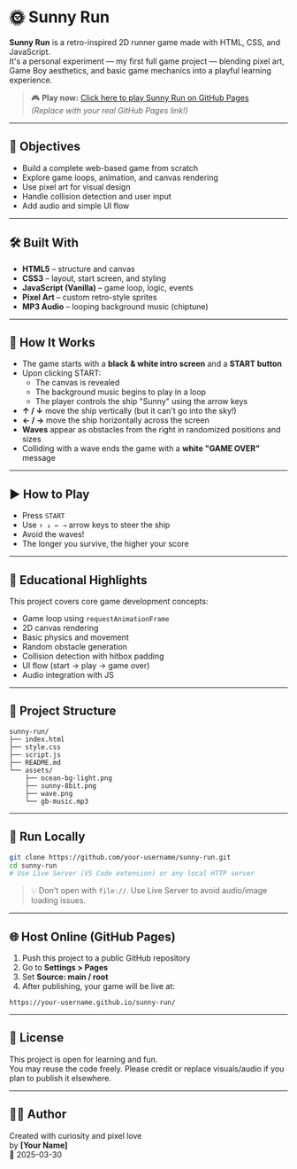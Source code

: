 # 🌞 Sunny Run

**Sunny Run** is a retro-inspired 2D runner game made with HTML, CSS, and JavaScript.  
It's a personal experiment — my first full game project — blending pixel art, Game Boy aesthetics, and basic game mechanics into a playful learning experience.

> 🎮 **Play now:** [Click here to play Sunny Run on GitHub Pages](https://your-username.github.io/sunny-run/)  
> *(Replace with your real GitHub Pages link!)*

---

## 🎯 Objectives

- Build a complete web-based game from scratch
- Explore game loops, animation, and canvas rendering
- Use pixel art for visual design
- Handle collision detection and user input
- Add audio and simple UI flow

---

## 🛠️ Built With

- **HTML5** – structure and canvas
- **CSS3** – layout, start screen, and styling
- **JavaScript (Vanilla)** – game loop, logic, events
- **Pixel Art** – custom retro-style sprites
- **MP3 Audio** – looping background music (chiptune)

---

## 🧠 How It Works

- The game starts with a **black & white intro screen** and a **START button**
- Upon clicking START:
  - The canvas is revealed
  - The background music begins to play in a loop
  - The player controls the ship "Sunny" using the arrow keys
- **↑ / ↓** move the ship vertically (but it can't go into the sky!)
- **← / →** move the ship horizontally across the screen
- **Waves** appear as obstacles from the right in randomized positions and sizes
- Colliding with a wave ends the game with a **white "GAME OVER"** message

---

## ▶️ How to Play

- Press `START`
- Use `↑ ↓ ← →` arrow keys to steer the ship
- Avoid the waves!
- The longer you survive, the higher your score

---

## 🧪 Educational Highlights

This project covers core game development concepts:

- Game loop using `requestAnimationFrame`
- 2D canvas rendering
- Basic physics and movement
- Random obstacle generation
- Collision detection with hitbox padding
- UI flow (start → play → game over)
- Audio integration with JS

---

## 📁 Project Structure

```
sunny-run/
├── index.html
├── style.css
├── script.js
├── README.md
└── assets/
    ├── ocean-bg-light.png
    ├── sunny-8bit.png
    ├── wave.png
    └── gb-music.mp3
```

---

## 🚀 Run Locally

```bash
git clone https://github.com/your-username/sunny-run.git
cd sunny-run
# Use Live Server (VS Code extension) or any local HTTP server
```

> 💡 Don't open with `file://`. Use Live Server to avoid audio/image loading issues.

---

## 🌐 Host Online (GitHub Pages)

1. Push this project to a public GitHub repository
2. Go to **Settings > Pages**
3. Set **Source: main / root**
4. After publishing, your game will be live at:
```
https://your-username.github.io/sunny-run/
```

---

## 📜 License

This project is open for learning and fun.  
You may reuse the code freely. Please credit or replace visuals/audio if you plan to publish it elsewhere.

---

## 👨‍💻 Author

Created with curiosity and pixel love  
by **[Your Name]**  
📅 2025-03-30
